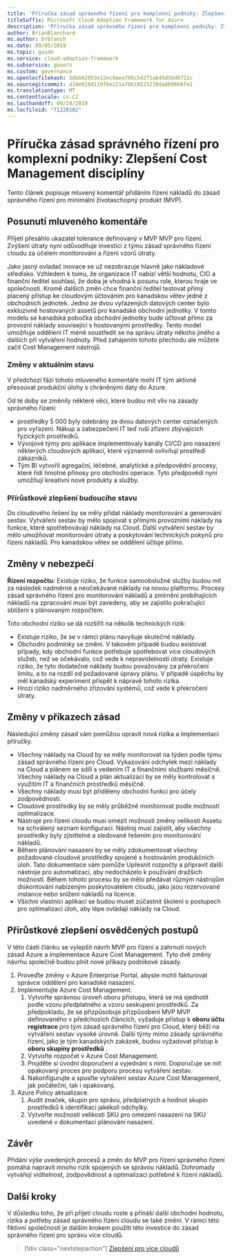 ```yaml
---
title: 'Příručka zásad správného řízení pro komplexní podniky: Zlepšení Cost Management disciplíny'
titleSuffix: Microsoft Cloud Adoption Framework for Azure
description: 'Příručka zásad správného řízení pro komplexní podniky: Zlepšení Cost Management disciplíny'
author: BrianBlanchard
ms.author: brblanch
ms.date: 09/05/2019
ms.topic: guide
ms.service: cloud-adoption-framework
ms.subservice: govern
ms.custom: governance
ms.openlocfilehash: 5dbb92053e12ec9aee795c54271ab45d56d6722c
ms.sourcegitcommit: d19e026d119fbe221a78b10225230da8b9666fe1
ms.translationtype: MT
ms.contentlocale: cs-CZ
ms.lasthandoff: 09/24/2019
ms.locfileid: "71220182"
---
```

# <a name="governance-guide-for-complex-enterprises-improve-the-cost-management-discipline"></a>Příručka zásad správného řízení pro komplexní podniky: Zlepšení Cost Management disciplíny

Tento článek popisuje mluvený komentář přidáním řízení nákladů do zásad správného řízení pro minimální životaschopný produkt (MVP).

## <a name="advancing-the-narrative"></a>Posunutí mluveného komentáře

Přijetí přesáhlo ukazatel tolerance definovaný v MVP MVP pro řízení. Zvýšení útraty nyní odůvodňuje investici z týmu zásad správného řízení cloudu za účelem monitorování a řízení vzorů útraty.

Jako jasný ovladač inovace se už nezobrazuje hlavně jako nákladové středisko. Vzhledem k tomu, že organizace IT nabízí větší hodnotu, CIO a finanční ředitel souhlasí, že doba je vhodná k posunu role, kterou hraje ve společnosti. Kromě dalších změn chce finanční ředitel testovat přímý placený přístup ke cloudovým účtováním pro kanadskou větev jedné z obchodních jednotek. Jedno ze dvou vyřazených datových center bylo exkluzivně hostovaných assetů pro kanadské obchodní jednotky. V tomto modelu se kanadská pobočka obchodní jednotky bude účtovat přímo za provozní náklady související s hostovanými prostředky. Tento model umožňuje oddělení IT méně soustředit se na správu útraty někoho jiného a dalších při vytváření hodnoty. Před zahájením tohoto přechodu ale můžete začít Cost Management nástrojů.

### <a name="changes-in-the-current-state"></a>Změny v aktuálním stavu

V předchozí fázi tohoto mluveného komentáře mohl IT tým aktivně přesouvat produkční úlohy s chráněnými daty do Azure.

Od té doby se změnily některé věci, které budou mít vliv na zásady správného řízení:

- prostředky 5 000 byly odebrány ze dvou datových center označených pro vyřazení. Nákup a zabezpečení IT teď ruší zřízení zbývajících fyzických prostředků.
- Vývojové týmy pro aplikace implementovaly kanály CI/CD pro nasazení některých cloudových aplikací, které významně ovlivňují prostředí zákazníků.
- Tým BI vytvořil agregační, léčebné, analytické a předpovědní procesy, které řídí hmotné přínosy pro obchodní operace. Tyto předpovědi nyní umožňují kreativní nové produkty a služby.

### <a name="incrementally-improve-the-future-state"></a>Přírůstkové zlepšení budoucího stavu

Do cloudového řešení by se měly přidat náklady monitorování a generování sestav. Vytváření sestav by mělo spojovat s přímými provozními náklady na funkce, které spotřebovávají náklady na Cloud. Další vytváření sestav by mělo umožňovat monitorování útraty a poskytování technických pokynů pro řízení nákladů. Pro kanadskou větev se oddělení účtuje přímo.

## <a name="changes-in-risk"></a>Změny v nebezpečí

**Řízení rozpočtu:** Existuje riziko, že funkce samoobslužné služby budou mít za následek nadměrné a neočekávané náklady na novou platformu. Procesy zásad správného řízení pro monitorování nákladů a zmírnění probíhajících nákladů na zpracování musí být zavedeny, aby se zajistilo pokračující sblížení s plánovaným rozpočtem.

Toto obchodní riziko se dá rozšířit na několik technických rizik:

- Existuje riziko, že se v rámci plánu navyšuje skutečné náklady.
- Obchodní podmínky se změní. V takovém případě budou existovat případy, kdy obchodní funkce potřebuje spotřebovat více cloudových služeb, než se očekávalo, což vede k nepravidelnosti útraty. Existuje riziko, že tyto dodatečné náklady budou považovány za překročení limitu, a to na rozdíl od požadované úpravy plánu. V případě úspěchu by měl kanadský experiment přispět k nápravě tohoto rizika.
- Hrozí riziko nadměrného zřizování systémů, což vede k překročení útraty.

## <a name="changes-to-the-policy-statements"></a>Změny v příkazech zásad

Následující změny zásad vám pomůžou opravit nová rizika a implementaci příručky.

- Všechny náklady na Cloud by se měly monitorovat na týden podle týmu zásad správného řízení pro Cloud. Vykazování odchylek mezi náklady na Cloud a plánem se sdílí s vedením IT a finančními službami měsíčně. Všechny náklady na Cloud a plán aktualizací by se měly kontrolovat s využitím IT a finančních prostředků měsíčně.
- Všechny náklady musí být přiděleny obchodní funkci pro účely zodpovědnosti.
- Cloudové prostředky by se měly průběžně monitorovat podle možností optimalizace.
- Nástroje pro řízení cloudu musí omezit možnosti změny velikosti Assetu na schválený seznam konfigurací. Nástroj musí zajistit, aby všechny prostředky byly zjistitelné a sledované řešením pro monitorování nákladů.
- Během plánování nasazení by se měly zdokumentovat všechny požadované cloudové prostředky spojené s hostováním produkčních úloh. Tato dokumentace vám pomůže Upřesnit rozpočty a připravit další nástroje pro automatizaci, aby nedocházelo k používání dražších možností. Během tohoto procesu by se mělo předávat různým nástrojům diskontování nabízeným poskytovatelem cloudu, jako jsou rezervované instance nebo snížení nákladů na licence.
- Všichni vlastníci aplikací se budou muset zúčastnit školení o postupech pro optimalizaci úloh, aby lépe ovládají náklady na Cloud.

## <a name="incremental-improvement-of-the-best-practices"></a>Přírůstkové zlepšení osvědčených postupů

V této části článku se vylepšit návrh MVP pro řízení a zahrnutí nových zásad Azure a implementace Azure Cost Management. Tyto dvě změny návrhu společně budou plnit nové příkazy podnikové zásady.

1. Proveďte změny v Azure Enterprise Portal, abyste mohli fakturovat správce oddělení pro kanadské nasazení.
2. Implementujte Azure Cost Management.
    1. Vytvořte správnou úroveň oboru přístupu, která se má sjednotit podle vzoru předplatného a vzoru seskupení prostředků. Za předpokladu, že se přizpůsobuje přizpůsobení MVP MVP definovaného v předchozích článcích, vyžaduje přístup k **oboru účtu registrace** pro tým zásad správného řízení pro Cloud, který běží na vytváření sestav vysoké úrovně. Další týmy mimo zásady správného řízení, jako je tým kanadských zakázek, budou vyžadovat přístup k **oboru skupiny prostředků** .
    2. Vytvořte rozpočet v Azure Cost Management.
    3. Projděte si úvodní doporučení a vyjednání s nimi. Doporučuje se mít opakovaný proces pro podporu procesu vytváření sestav.
    4. Nakonfigurujte a spusťte vytváření sestav Azure Cost Management, jak počáteční, tak i opakovaný.
3. Azure Policy aktualizace.
    1. Audit značek, skupin pro správu, předplatných a hodnot skupin prostředků k identifikaci jakékoli odchylky.
    2. Vytvořte možnosti velikosti SKU pro omezení nasazení na SKU uvedené v dokumentaci plánování nasazení.

## <a name="conclusion"></a>Závěr

Přidání výše uvedených procesů a změn do MVP pro řízení správného řízení pomáhá napravit mnoho rizik spojených se správou nákladů. Dohromady vytvářejí viditelnost, zodpovědnost a optimalizaci potřebné k řízení nákladů.

## <a name="next-steps"></a>Další kroky

V důsledku toho, že při přijetí cloudu roste a přináší další obchodní hodnotu, rizika a potřeby zásad správného řízení cloudu se také změní. V rámci této fiktivní společnosti je dalším krokem použití této investice do zásad správného řízení pro správu více cloudů.

> [!div class="nextstepaction"]
> [Zlepšení pro více cloudů](./multicloud-improvement.md)
